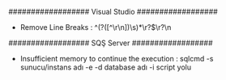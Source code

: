 


################## Visual Studio ##################

 - Remove Line Breaks : ^(?([^\r\n])\s)*\r?$\r?\n
 
 
################## SQŞ Server ##################

- Insufficient memory to continue the execution : sqlcmd -s sunucu/instans adı -e -d database adı -i script yolu
